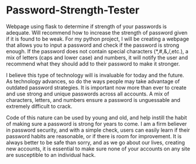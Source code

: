 # Password-Strength-Tester
Webpage using flask to determine if strength of your passwords is adequate. Will recommend how to increase the strength of password given if it is found to be weak.
For my python project, I will be creating a webpage that allows you to input a password and check if the password is strong enough. If the password does not contain special characters (*,#,&,/,etc.), a mix of letters (caps and lower case) and numbers, it will notify the user and recommend what they should add to their password to make it stronger.

I believe this type of technology will is invaluable for today and the future. As technology advances, so do the ways people may take advantage of outdated password strategies. It is important now more than ever to create and use strong and unique passwords across all accounts. A mix of characters, letters, and numbers ensure a password is unguessable and extremely difficult to crack. 

Code of this nature can be used by young and old, and help instill the habit of making sure a password is strong for years to come.  I am a firm believer in password security, and with a simple check, users can easily learn if their password habits are reasonable, or if there is room for improvement.  It is always better to be safe than sorry, and as we go about our lives, creating new accounts, it is essential to make sure none of your accounts on any site are susceptible to an individual hack.     

